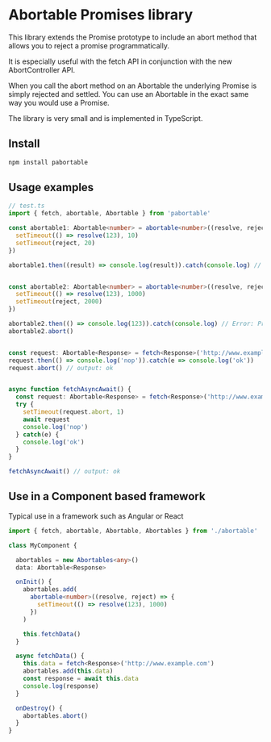 # Abortable Promises library

This library extends the Promise prototype to include an abort
method that allows you to reject a promise programmatically.

It is especially useful with the fetch API in conjunction with
the new AbortController API. 

When you call the abort method on an Abortable the underlying Promise 
is simply rejected and settled. You can use an Abortable in the exact same
way you would use a Promise.

The library is very small and is implemented in TypeScript.

## Install

```bash
npm install pabortable
```

## Usage examples


```typescript
// test.ts
import { fetch, abortable, Abortable } from 'pabortable'

const abortable1: Abortable<number> = abortable<number>((resolve, reject) => {
  setTimeout(() => resolve(123), 10)
  setTimeout(reject, 20)
})

abortable1.then((result) => console.log(result)).catch(console.log) // 123, because no abort occurs


const abortable2: Abortable<number> = abortable<number>((resolve, reject) => {
  setTimeout(() => resolve(123), 1000)
  setTimeout(reject, 2000)
})

abortable2.then(() => console.log(123)).catch(console.log) // Error: Promise aborted
abortable2.abort()


const request: Abortable<Response> = fetch<Response>('http://www.example.com')
request.then(() => console.log('nop')).catch(e => console.log('ok'))
request.abort() // output: ok


async function fetchAsyncAwait() {
  const request: Abortable<Response> = fetch<Response>('http://www.example.com')
  try {
    setTimeout(request.abort, 1)
    await request
    console.log('nop')
  } catch(e) {
    console.log('ok')
  }
}

fetchAsyncAwait() // output: ok
```

## Use in a Component based framework

Typical use in a framework such as Angular or React

```typescript
import { fetch, abortable, Abortable, Abortables } from './abortable'

class MyComponent {

  abortables = new Abortables<any>()
  data: Abortable<Response>

  onInit() {
    abortables.add(
      abortable<number>((resolve, reject) => {
        setTimeout(() => resolve(123), 1000)
      })
    )

    this.fetchData()
  }

  async fetchData() {
    this.data = fetch<Response>('http://www.example.com')
    abortables.add(this.data)
    const response = await this.data
    console.log(response)
  }

  onDestroy() {
    abortables.abort()
  }
}
```